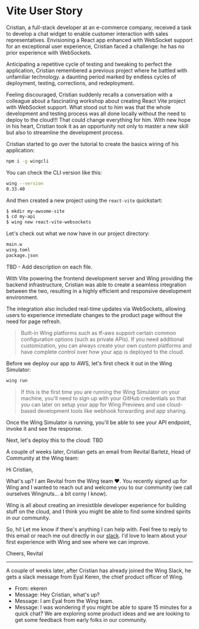 # Vite User Story

Cristian, a full-stack developer at an e-commerce company, received a task to develop a chat widget to enable customer interaction with sales representatives. Envisioning a React app enhanced with WebSocket support for an exceptional user experience, Cristian faced a challenge: he has no prior experience with WebSockets.

Anticipating a repetitive cycle of testing and tweaking to perfect the application, Cristian remembered a previous project where he battled with unfamiliar technology. a daunting period marked by endless cycles of deployment, testing, corrections, and redeployment.

Feeling discouraged, Cristian suddenly recalls a conversation with a colleague about a fascinating workshop about creating React Vite project with WebSocket support. What stood out to him was that the whole development and testing process was all done locally without the need to deploy to the cloud!!! That could change everything for him. With new hope in his heart, Cristian took it as an opportunity not only to master a new skill but also to streamline the development process.

Cristian started to go over the tutorial to create the basics wiring of his application:

```bash
npm i -g wingcli
```

You can check the CLI version like this:

```bash
wing --version
0.33.40
```

And then created a new project using the `react-vite` quickstart:

```bash
$ mkdir my-awsome-site
$ cd my-api
$ wing new react-vite-websockets
```

Let's check out what we now have in our project directory:

```bash
main.w
wing.toml
package.json
```
TBD - Add description on each file.

With Vite powering the frontend development server and Wing providing the backend infrastructure, Cristian was able to create a seamless integration between 
the two, resulting in a highly efficient and responsive development environment.

The integration also included real-time updates via WebSockets, allowing users to experience immediate changes to the product page without the need for 
page refresh.

> Built-in Wing platforms such as tf-aws support certain common configuration options (such as private APIs). If you need additional customization, you can always create your own custom platforms and have complete control over how your app is deployed to the cloud.
> 

Before we deploy our app to AWS, let's first check it out in the Wing Simulator:

```bash
wing run
```

> If this is the first time you are running the Wing Simulator on your machine, you'll need to sign up with your GitHub credentials so that you can later on setup your app for Wing Previews and use cloud-based development tools like webhook forwarding and app sharing.
> 

Once the Wing Simulator is running, you'll be able to see your API endpoint, invoke it and see the response.

Next, let's deploy this to the cloud:
TBD

A couple of weeks later, Cristian gets an email from Revital Barletz, Head of Community at the Wing team:

Hi Cristian,

What's up? I am Revital from the Wing team ♥️. You recently signed up for Wing and I wanted to reach out and welcome you to our community (we call ourselves Wingnuts... a bit corny I know).

Wing is all about creating an irresistible developer experience for building stuff on the cloud, and I think you might be able to find some kindred spirits in our community.

So, hi! Let me know if there's anything I can help with. Feel free to reply to this email or reach me out directly in our [slack](https://t.wing.cloud/slack). I'd love to learn about your first experience with Wing and see where we can improve.

Cheers,
Revital

---

A couple of weeks later, after Cristian has already joined the Wing Slack, he gets a slack message from Eyal Keren, the chief product officer of Wing.

- From: ekeren
- Message: Hey Cristian, what's up?
- Message: I am Eyal from the Wing team.
- Message: I was wondering if you might be able to spare 15 minutes for a quick chat? We are exploring some product ideas and we are looking to get some feedback from early folks in our community.

